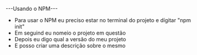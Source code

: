 ---Usando o NPM---

- Para usar o NPM eu preciso estar no terminal do projeto e dígitar "npm init"
- Em seguind eu nomeio o projeto em questão
- Depois eu digo qual a versão do meu projeto
- E posso criar uma descrição sobre o mesmo
